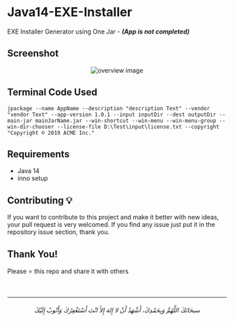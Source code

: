 # Java14-EXE-Installer

EXE Installer Generator using One Jar - **_(App is not completed)_**

#### 



## Screenshot

<div align="center">
<img src="https://user-images.githubusercontent.com/48678280/114283246-14f7b400-9a49-11eb-99dc-2bce7d870d9e.png" alt="overview image">
</div>



## Terminal Code Used

    jpackage --name AppName --description "description Text" --vendor "vendor Text" --app-version 1.0.1 --input inputDir --dest outputDir --main-jar mainJarName.jar --win-shortcut --win-menu --win-menu-group --win-dir-chooser --license-file D:\Test\input\license.txt --copyright "Copyright © 2019 ACME Inc."

## Requirements
* Java 14
* inno setup

## Contributing 💡
If you want to contribute to this project and make it better with new ideas, your pull request is very welcomed.
If you find any issue just put it in the repository issue section, thank you.


## Thank You!
Please ⭐️ this repo and share it with others


<br>

-----------

<h6 align="center">سبحَانَكَ اللَّهُمَّ وَبِحَمْدِكَ، أَشْهَدُ أَنْ لا إِلهَ إِلأَ انْتَ أَسْتَغْفِرُكَ وَأَتْوبُ إِلَيْكَ</h6>

